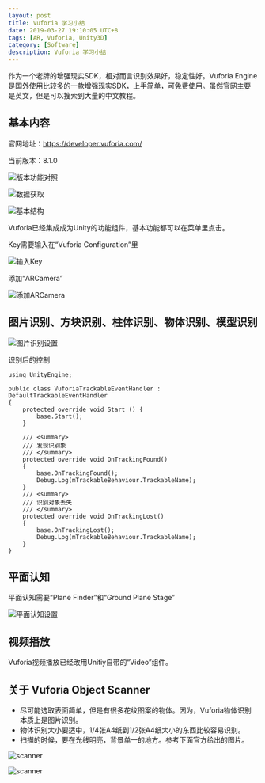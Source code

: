 ```yaml
---
layout: post
title: Vuforia 学习小结
date: 2019-03-27 19:10:05 UTC+8
tags: [AR, Vuforia, Unity3D]
category: [Software]
description: Vuforia 学习小结
---
```


作为一个老牌的增强现实SDK，相对而言识别效果好，稳定性好。Vuforia Engine是国外使用比较多的一款增强现实SDK，上手简单，可免费使用。虽然官网主要是英文，但是可以搜索到大量的中文教程。

<!-- more -->

## 基本内容

官网地址：https://developer.vuforia.com/

当前版本：8.1.0

![版本功能对照](/images/2019-3-27-vuforia-Version-Info.jpg)

![数据获取](/images/2019-3-27-Vuforia-database-source.jpg)

![基本结构](/images/2019-3-27-Vuforia-structure.jpg)

Vuforia已经集成成为Unity的功能组件，基本功能都可以在菜单里点击。

Key需要输入在“Vuforia Configuration”里

![输入Key](/images/2019-3-27-Vuforia-Set-Key.jpg)

添加“ARCamera”

![添加ARCamera](/images/2019-3-27-Vuforia-ARCamera.jpg)

## 图片识别、方块识别、柱体识别、物体识别、模型识别

![图片识别设置](/images/2019-3-27-Vuforia-Targets.jpg)

识别后的控制

    using UnityEngine;
    
    public class VuforiaTrackableEventHandler : DefaultTrackableEventHandler
    {
    	protected override void Start () {
    		base.Start();
    	}
    
    	/// <summary>
    	/// 发现识别象
    	/// </summary>
    	protected override void OnTrackingFound()
    	{
    		base.OnTrackingFound();
    		Debug.Log(mTrackableBehaviour.TrackableName);
    	}
    	/// <summary>
    	/// 识别对象丢失
    	/// </summary>
    	protected override void OnTrackingLost()
    	{
    		base.OnTrackingLost();
    		Debug.Log(mTrackableBehaviour.TrackableName);
    	}
    }

## 平面认知

平面认知需要“Plane Finder”和“Ground Plane Stage”

![平面认知设置](/images/2019-3-27-Vuforia-Ground-Plane.jpg)

## 视频播放

Vuforia视频播放已经改用Unitiy自带的“Video”组件。

## 关于 Vuforia Object Scanner

- 尽可能选取表面简单，但是有很多花纹图案的物体。因为，Vuforia物体识别本质上是图片识别。
- 物体识别大小要适中，1/4张A4纸到1/2张A4纸大小的东西比较容易识别。
- 扫描的时候，要在光线明亮，背景单一的地方。参考下面官方给出的图片。

![scanner](https://vuforialibrarycontent.vuforia.com/Images/Fall2014/VOS/car.jpg)

![scanner](https://vuforialibrarycontent.vuforia.com/Images/Fall2014/VOS/lighttent.jpg)
